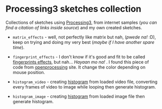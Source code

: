 # Processing3 sketches collection

Collections of sketches using [Processing3](https://processing.org/), from internet samples (*you can find a citation of links inside source*) and my own created sketches.

* `matrix_effects` - well, not perfectly like matrix but nah, (*pwede na!* :D), keep on trying and doing my very best (*maybe if I have another spare time*).

* `fingerprint_effects` - I don't know if it's good and fit to be called [fingerprints effects](https://github.com/Tarsier-Marianz/Processing3/tree/master/sketches/fingerprint_effects), but nah... *Hayaan mo na!* . I found this piece of code from [openprocessing](https://www.openprocessing.org/) site. It change the color depending on mouse position.

* `histogram_video` - creating [histogram](https://en.wikipedia.org/wiki/Histogram) from loaded video file, converting every frames of video to image while looping then generate histogram.

* `histogram_image` - creating [histogram](https://en.wikipedia.org/wiki/Histogram) from loaded image file then generate histogram.

